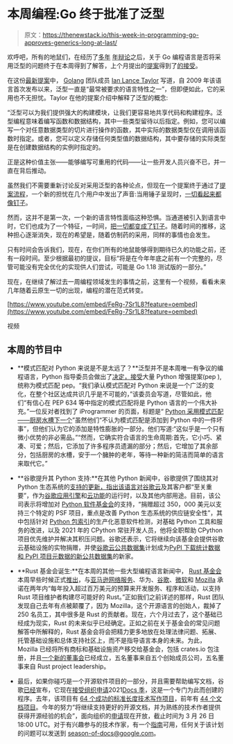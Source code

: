 # 本周编程:Go 终于批准了泛型

> 原文：<https://thenewstack.io/this-week-in-programming-go-approves-generics-long-at-last/>

欢呼吧，所有的地鼠们，在经历了[多年](https://thenewstack.io/week-programming-go-2-0-question-complexity/) [年](https://thenewstack.io/this-week-in-programming-specifically-generic/)[辩论](https://thenewstack.io/this-week-in-programming-gophers-dig-into-generics-go-2-0-and-gophercon-2018/)之后，关于 Go 编程语言是否将采用泛型的问题终于在本周得到了解答，上个月提出的[提案](https://thenewstack.io/this-week-in-programming-has-the-time-finally-come-for-generics-in-golang/)得到了[的接受](https://github.com/golang/go/issues/43651#issuecomment-776944155)。

在这份[最新提案](https://blog.golang.org/generics-proposal)中， [Golang](https://golang.org/) 团队成员 [Ian Lance Taylor](https://research.google/people/author37504/) 写道，自 2009 年该语言首次发布以来，泛型一直是“最常被要求的语言特性之一”，但即便如此，它的采用也不无担忧。Taylor 在他的提案介绍中解释了泛型的概念:

“泛型可以为我们提供强大的构建模块，让我们更容易地共享代码和构建程序。泛型编程意味着编写函数和数据结构，其中一些类型留待以后指定。例如，您可以编写一个对任意数据类型的切片进行操作的函数，其中实际的数据类型仅在调用该函数时指定。或者，您可以定义存储任何类型值的数据结构，其中要存储的实际类型是在创建数据结构的实例时指定的。

正是这种价值主张——能够编写可重用的代码——让一些开发人员兴奋不已，并一直在背后推动。

虽然我们不需要重新讨论反对采用泛型的各种论点，但现在一个提案终于通过了[提案流程](https://github.com/golang/proposal)，一个新的担忧在几个用户中发出了声音:当用锤子呈现时，[一切看起来都像钉子](https://en.wikipedia.org/wiki/Law_of_the_instrument)。

然而，这并不是第一次，一个新的语言特性面临这种恐惧。当通道被引入到语言中时，它们也成为了一个特征，一时间，[把一切都变成了钉子](https://github.com/golang/go/issues/43651#issuecomment-777622945)。随着时间的推移，这种担心逐渐消失，现在的希望是，随着仿制药的采用，同样的事情也会发生。

只有时间会告诉我们，现在，在你们所有的地鼠能够得到期待已久的功能之前，还有一段时间。至少根据最初的提议，目标“将是在今年年底之前有一个完整的，尽管可能没有完全优化的实现供人们尝试，可能是 Go 1.18 测试版的一部分。”

现在，在继续了解过去一周编程领域发生的事情之前，这里有一个视频，看看未来几年随着云原生一切的出现，编程的潜在范式转变。

[https://www.youtube.com/embed/FeRg-7Sr1L8?feature=oembed](https://www.youtube.com/embed/FeRg-7Sr1L8?feature=oembed)

视频

## 本周的节目中

*   **模式匹配对 Python 来说是不是太远了？**泛型并不是本周唯一有争议的编程语言，Python 指导委员会做出了[决定，接受](https://lwn.net/ml/python-dev/61D540B9-2FE5-4CC8-8038-5654B1D325C7%40python.org/)大量 Python 增强提案(pep ),统称为模式匹配 pep。“我们承认模式匹配对 Python 来说是一个广泛的变化，在整个社区达成共识几乎是不可能的，”该委员会写道，尽管如此，他们“有信心在 PEP 634 等中指定的模式匹配将是 Python 语言的一个伟大补充。”一位反对者找到了 iProgrammer 的页面，标题是“ [Python 采用模式匹配——厨房水槽下一个](https://www.i-programmer.info/news/216-python/14342-python-adopts-pattern-matching-kitchen-sink-next.html)”虽然他们“不认为模式匹配是添加到 Python 中的一件坏事”，但他们认为它的添加是特性膨胀的一部分。他们写道:“这似乎是一个只有微小优势的非必需品。”“然而，它确实符合语言的生命周期:首先，它小巧、紧凑、可爱；然后，它添加了许多程序员遗漏的部分；然后，它增加了其余部分，包括厨房的水槽，安于一个臃肿的老年，等待一种新的简洁而简单的语言来取代它。”

*   **谷歌提升其 Python 支持:**在其他 Python 新闻中，谷歌提供了围绕其对 Python 生态系统的[支持的更新，指出该语言对](https://cloud.google.com/blog/products/open-source/supporting-the-python-ecosystem)[谷歌云](https://cloud.google.com/)及其客户都“至关重要”，作为[谷歌应用引擎](https://googleappengine.blogspot.com/2008/04/introducing-google-app-engine-our-new.html)和[云功能](https://cloud.google.com/functions)的运行时，以及其他内部用途。目前，该公司表示将增加对 [Python 软件基金会](https://www.python.org/psf/)的支持，“捐赠超过 350，000 美元以支持三个特定的 PSF 项目，重点是改善 Python 生态系统的供应链安全性”，其中包括针对 [Python 包索引](https://pypi.org/)的生产化恶意软件检测，对基础 Python 工具和服务的改进，以及 2021 年的 CPython 常驻开发人员，他将全职帮助 CPython 项目优先维护并解决其积压问题。谷歌还表示，它将继续向该基金会提供谷歌云基础设施的实物捐赠，并使[谷歌云公共数据集](https://cloud.google.com/public-datasets)计划成为[PyPI 下载统计数据和 PyPI 项目元数据的新公共数据集](https://console.cloud.google.com/marketplace/product/gcp-public-data-pypi/pypi)的新家。

*   **Rust 基金会诞生:**在本周的其他一些大型编程语言新闻中， [Rust 基金会](https://foundation.rust-lang.org/)本周早些时候正式[推出](https://foundation.rust-lang.org/posts/2021-02-08-hello-world/)，与[亚马逊网络服务](https://aws.amazon.com/blogs/opensource/congratulations-rustaceans-on-the-creation-of-the-rust-foundation/)、华为、[谷歌](https://opensource.googleblog.com/2021/02/google-joins-rust-foundation.html)、[微软](https://cloudblogs.microsoft.com/opensource/2021/02/08/microsoft-joins-rust-foundation/)和 [Mozilla](https://blog.mozilla.org/blog/2021/02/08/mozilla-welcomes-the-rust-foundation/) 承诺在两年内“每年投入超过百万美元的预算来开发服务、程序和活动，以支持 Rust 项目维护者构建尽可能好的 Rust。”正如我们之前详述的那样，Rust 团队发现自己去年有点被颠覆了，因为 Mozilla，这个开源语言的创始人，裁掉了 250 名员工，其中很多是 Rust 的贡献者。现在，六个月过去了，这个基础已经成为现实，Rust 的未来似乎已经确定。正如之前在关于基金会的常见问题解答中所解释的，Rust 基金会将会把精力更多地放在处理法律问题、拓展、托管基础设施和总体支持社区上，而不是指导语言本身的未来。为此，Mozilla 已经将所有商标和基础设施资产移交给基金会，包括 crates.io 包注册，并且[一个新的董事会](https://foundation.rust-lang.org/board/)已经成立，五名董事来自五个创始成员公司，五名董事来自 Rust project leadership。
*   最后，如果你碰巧是一个开源软件项目的一部分，并且需要帮助编写文档，谷歌[已经](https://opensource.googleblog.com/2021/02/the-2021-season-of-docs-application-for-organizations-is-open.html)宣布，它现在[接受组织申请](https://docs.google.com/forms/d/e/1FAIpQLSd3oGOB6vdfUIb8tjrByYBfESlK6VYK9slwNejJABuSWMK42g/viewform)2021[Docs 季](https://developers.google.com/season-of-docs)，这是一个专门为此而创建的程序。去年，该项目有 [64 个成功的标准长度技术写作项目](https://opensource.googleblog.com/2021/01/season-of-docs-announces-results-of.html)，前年有 [44 个文档项目](https://developers.google.com/season-of-docs/docs/2019/participants)。今年的努力“将继续支持更好的开源文档，并为熟练的技术作者提供获得开源经验的机会”，面向组织的[申请](https://developers.google.com/season-of-docs/docs/organization-application-hints)现在开放，截止时间为 3 月 26 日 18:00 UTC。对于有兴趣参与的技术作家，有一个[指南](https://developers.google.com/season-of-docs/docs/tech-writer-guide)可用，任何关于该计划的问题可以发送到 season-of-docs@google.com。

<svg xmlns:xlink="http://www.w3.org/1999/xlink" viewBox="0 0 68 31" version="1.1"><title>Group</title> <desc>Created with Sketch.</desc></svg>